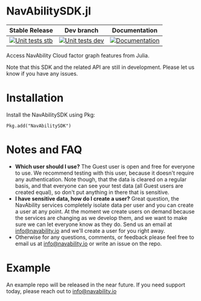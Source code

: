 # NavAbilitySDK.jl


| Stable Release | Dev branch | Documentation |
|----------------|------------|---------------|
| [![Unit tests stb][sdkjl-ci-std-img]][sdkjl-ci-url] | [![Unit tests dev][sdkjl-ci-dev-img]][sdkjl-ci-url] | [![Documentation][sdkjl-docs-img]][sdkjl-docs-url] |

[sdkjl-ci-dev-img]: https://github.com/NavAbility/NavAbilitySDK.jl/actions/workflows/tests.yml/badge.svg?branch=main
[sdkjl-ci-std-img]: https://github.com/NavAbility/NavAbilitySDK.jl/actions/workflows/tests.yml/badge.svg?branch=release%2Fv0.4
[sdkjl-ci-url]: https://github.com/NavAbility/NavAbilitySDK.jl/actions/workflows/tests.yml
[sdkjl-docs-img]: https://img.shields.io/badge/docs-dev-blue.svg
[sdkjl-docs-url]: https://navability.github.io/NavAbilitySDK.jl/dev/

Access NavAbility Cloud factor graph features from Julia.

Note that this SDK and the related API are still in development. Please let us know if you have any issues.

# Installation

Install the NavAbilitySDK using Pkg:

```
Pkg.add("NavAbilitySDK")
```

# Notes and FAQ

- **Which user should I use?** The Guest user is open and free for everyone to use. We recommend testing with this user, because it doesn't require any authentication. Note though, that the data is cleared on a regular basis, and that everyone can see your test data (all Guest users are created equal), so don't put anything in there that is sensitive.
- **I have sensitive data, how do I create a user?** Great question, the NavAbility services completely isolate data per user and you can create a user at any point. At the moment we create users on demand because the services are changing as we develop them, and we want to make sure we can let everyone know as they do. Send us an email at [info@navability.io](mailto:info@navability.io) and we'll create a user for you right away.
- Otherwise for any questions, comments, or feedback please feel free to email us at [info@navability.io](mailto:info@navability.io) or write an issue on the repo.  

# Example

An example repo will be released in the near future. If you need support today, please reach out to [info@navability.io](mailto:info@navability.io)
